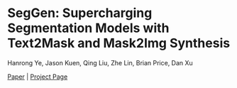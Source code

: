 # SegGen: Supercharging Segmentation Models with Text2Mask and Mask2Img Synthesis
Hanrong Ye, Jason Kuen, Qing Liu, Zhe Lin, Brian Price, Dan Xu 

[Paper](https://github.com/seggenerator/seggenerator.github.io/blob/main/SegGen_arxiv.pdf) | [Project Page](https://seggenerator.github.io/)
